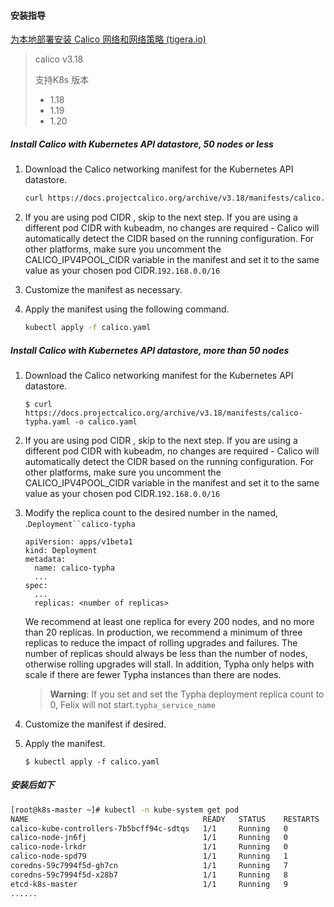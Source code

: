 #### 安装指导

[为本地部署安装 Calico 网络和网络策略 (tigera.io)](https://docs.tigera.io/archive/v3.18/getting-started/kubernetes/self-managed-onprem/onpremises)

> calico v3.18
>
> 支持K8s 版本
>
> - 1.18
> - 1.19
> - 1.20

##### Install Calico with Kubernetes API datastore, 50 nodes or less

1. Download the Calico networking manifest for the Kubernetes API datastore.

    ```bash
    curl https://docs.projectcalico.org/archive/v3.18/manifests/calico.yaml -O
    ```

1. If you are using pod CIDR , skip to the next step. If you are using a different pod CIDR with kubeadm, no changes are required - Calico will automatically detect the CIDR based on the running configuration. For other platforms, make sure you uncomment the CALICO_IPV4POOL_CIDR variable in the manifest and set it to the same value as your chosen pod CIDR.`192.168.0.0/16`

2. Customize the manifest as necessary.

3. Apply the manifest using the following command.

   ```bash
   kubectl apply -f calico.yaml
   ```

##### Install Calico with Kubernetes API datastore, more than 50 nodes

1. Download the Calico networking manifest for the Kubernetes API datastore.

   ```
   $ curl https://docs.projectcalico.org/archive/v3.18/manifests/calico-typha.yaml -o calico.yaml
   ```

2. If you are using pod CIDR , skip to the next step. If you are using a different pod CIDR with kubeadm, no changes are required - Calico will automatically detect the CIDR based on the running configuration. For other platforms, make sure you uncomment the CALICO_IPV4POOL_CIDR variable in the manifest and set it to the same value as your chosen pod CIDR.`192.168.0.0/16`

3. Modify the replica count to the desired number in the named, .`Deployment``calico-typha`

   ```
   apiVersion: apps/v1beta1
   kind: Deployment
   metadata:
     name: calico-typha
     ...
   spec:
     ...
     replicas: <number of replicas>
   ```

   We recommend at least one replica for every 200 nodes, and no more than 20 replicas. In production, we recommend a minimum of three replicas to reduce the impact of rolling upgrades and failures. The number of replicas should always be less than the number of nodes, otherwise rolling upgrades will stall. In addition, Typha only helps with scale if there are fewer Typha instances than there are nodes.

   > **Warning**: If you set and set the Typha deployment replica count to 0, Felix will not start.`typha_service_name`

4. Customize the manifest if desired.

5. Apply the manifest.

   ```
   $ kubectl apply -f calico.yaml
   ```

##### 安装后如下

```bash
[root@k8s-master ~]# kubectl -n kube-system get pod
NAME                                       READY   STATUS    RESTARTS   AGE
calico-kube-controllers-7b5bcff94c-sdtqs   1/1     Running   0          16m
calico-node-jn6fj                          1/1     Running   0          16m
calico-node-lrkdr                          1/1     Running   0          16m
calico-node-spd79                          1/1     Running   1          16m
coredns-59c7994f5d-gh7cn                   1/1     Running   7          10h
coredns-59c7994f5d-x28b7                   1/1     Running   8          10h
etcd-k8s-master                            1/1     Running   9          275d
......
```

